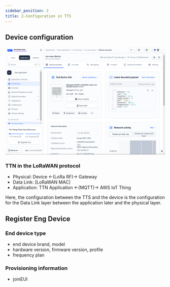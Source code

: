 ```yaml
---
sidebar_position: 2
title: 2-Configuration in TTS
---
```


## Device configuration

![alt text](images/2/image-18.png)

### TTN in the LoRaWAN protocol

- Physical: Device ←(LoRa RF)→ Gateway
- Data Link: [LoRaWAN MAC]
- Application: TTN Application ←(MQTT)→ AWS IoT Thing

Here, the configuration between the TTS and the device is the configuration for the Data Link layer between the application later and the physical layer.

## Register Eng Device

### End device type

- end device brand, model
- hardware version, firmware version, profile
- frequency plan

### Provisioning information

- joinEUI

